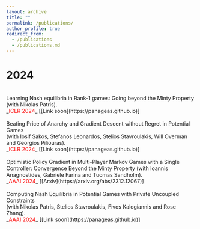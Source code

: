 ```yaml
---
layout: archive
title: ""
permalink: /publications/
author_profile: true
redirect_from: 
  - /publications
  - /publications.md
---
```

2024
======
<br/>
Learning Nash equilibria in Rank-1 games: Going beyond the Minty Property <br/>
(with Nikolas Patris). <br/>
_<font color="red">ICLR 2024</font>_ [[Link soon](https://panageas.github.io)] <br/>
<br/>
Beating Price of Anarchy and Gradient Descent without Regret in Potential Games <br/>
(with Iosif Sakos, Stefanos Leonardos, Stelios Stavroulakis, Will Overman and Georgios Piliouras). <br/>
_<font color="red">ICLR 2024</font>_ [[Link soon](https://panageas.github.io)] <br/>
<br/>
Optimistic Policy Gradient in Multi-Player Markov Games with a Single Controller: Convergence Beyond the Minty Property
(with Ioannis Anagnostides, Gabriele Farina and Tuomas Sandholm). <br/>
_<font color="red">AAAI 2024</font>_ [[Arxiv](https://arxiv.org/abs/2312.12067)] <br/>
<br/>
Computing Nash Equilibria in Potential Games with Private Uncoupled Constraints <br/>
(with Nikolas Patris, Stelios Stavroulakis, Fivos Kalogiannis and Rose Zhang). <br/>
_<font color="red">AAAI 2024</font>_ [[Link soon](https://panageas.github.io)] <br/>
<br/>
